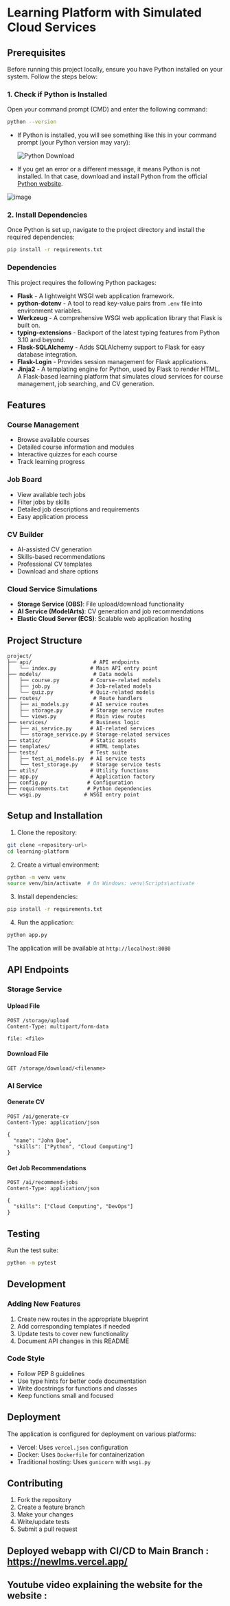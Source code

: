 
# Learning Platform with Simulated Cloud Services

## Prerequisites

Before running this project locally, ensure you have Python installed on your system. Follow the steps below:

### 1. Check if Python is Installed

Open your command prompt (CMD) and enter the following command:

```bash
python --version
```

- If Python is installed, you will see something like this in your command prompt (your Python version may vary):

  ![Python Download](https://github.com/user-attachments/assets/832a8ee0-24ba-4c46-a296-be21912a5f3e)

- If you get an error or a different message, it means Python is not installed. In that case, download and install Python from the official [Python website](https://www.python.org/downloads/).

 ![image](https://github.com/user-attachments/assets/67291d31-10b4-4e4e-9027-1a3d3bb57259)

### 2. Install Dependencies

Once Python is set up, navigate to the project directory and install the required dependencies:

```bash
pip install -r requirements.txt
```
### Dependencies

This project requires the following Python packages:

- **Flask** - A lightweight WSGI web application framework.
- **python-dotenv** - A tool to read key-value pairs from `.env` file into environment variables.
- **Werkzeug** - A comprehensive WSGI web application library that Flask is built on.
- **typing-extensions** - Backport of the latest typing features from Python 3.10 and beyond.
- **Flask-SQLAlchemy** - Adds SQLAlchemy support to Flask for easy database integration.
- **Flask-Login** - Provides session management for Flask applications.
- **Jinja2** - A templating engine for Python, used by Flask to render HTML.
A Flask-based learning platform that simulates cloud services for course management, job searching, and CV generation.

## Features

### Course Management
- Browse available courses
- Detailed course information and modules
- Interactive quizzes for each course
- Track learning progress

### Job Board
- View available tech jobs
- Filter jobs by skills
- Detailed job descriptions and requirements
- Easy application process

### CV Builder
- AI-assisted CV generation
- Skills-based recommendations
- Professional CV templates
- Download and share options

### Cloud Service Simulations
- **Storage Service (OBS)**: File upload/download functionality
- **AI Service (ModelArts)**: CV generation and job recommendations
- **Elastic Cloud Server (ECS)**: Scalable web application hosting

## Project Structure

```
project/
├── api/                    # API endpoints
│   └── index.py           # Main API entry point
├── models/                 # Data models
│   ├── course.py          # Course-related models
│   ├── job.py             # Job-related models
│   └── quiz.py            # Quiz-related models
├── routes/                 # Route handlers
│   ├── ai_models.py       # AI service routes
│   ├── storage.py         # Storage service routes
│   └── views.py           # Main view routes
├── services/              # Business logic
│   ├── ai_service.py      # AI-related services
│   └── storage_service.py # Storage-related services
├── static/                # Static assets
├── templates/             # HTML templates
├── tests/                 # Test suite
│   ├── test_ai_models.py  # AI service tests
│   └── test_storage.py    # Storage service tests
├── utils/                 # Utility functions
├── app.py                 # Application factory
├── config.py             # Configuration
├── requirements.txt      # Python dependencies
└── wsgi.py              # WSGI entry point
```

## Setup and Installation

1. Clone the repository:
```bash
git clone <repository-url>
cd learning-platform
```

2. Create a virtual environment:
```bash
python -m venv venv
source venv/bin/activate  # On Windows: venv\Scripts\activate
```

3. Install dependencies:
```bash
pip install -r requirements.txt
```

4. Run the application:
```bash
python app.py
```

The application will be available at `http://localhost:8080`

## API Endpoints

### Storage Service

#### Upload File
```http
POST /storage/upload
Content-Type: multipart/form-data

file: <file>
```

#### Download File
```http
GET /storage/download/<filename>
```

### AI Service

#### Generate CV
```http
POST /ai/generate-cv
Content-Type: application/json

{
  "name": "John Doe",
  "skills": ["Python", "Cloud Computing"]
}
```

#### Get Job Recommendations
```http
POST /ai/recommend-jobs
Content-Type: application/json

{
  "skills": ["Cloud Computing", "DevOps"]
}
```

## Testing

Run the test suite:
```bash
python -m pytest
```

## Development

### Adding New Features

1. Create new routes in the appropriate blueprint
2. Add corresponding templates if needed
3. Update tests to cover new functionality
4. Document API changes in this README

### Code Style

- Follow PEP 8 guidelines
- Use type hints for better code documentation
- Write docstrings for functions and classes
- Keep functions small and focused

## Deployment

The application is configured for deployment on various platforms:

- Vercel: Uses `vercel.json` configuration
- Docker: Uses `Dockerfile` for containerization
- Traditional hosting: Uses `gunicorn` with `wsgi.py`

## Contributing

1. Fork the repository
2. Create a feature branch
3. Make your changes
4. Write/update tests
5. Submit a pull request

## Deployed webapp with CI/CD to Main Branch : https://newlms.vercel.app/
## Youtube video explaining the website for the website : 
